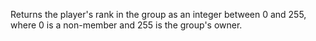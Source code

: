 Returns the player's rank in the group as an integer between 0 and 255, where 0 is a non-member and 255 is the group's owner.